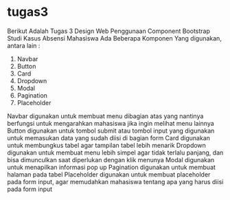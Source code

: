 # tugas3
Berikut Adalah Tugas 3 Design Web Penggunaan Component Bootstrap
Studi Kasus Absensi Mahasiswa
Ada Beberapa Komponen Yang digunakan, antara lain :
1. Navbar
2. Button
3. Card
4. Dropdown
5. Modal
6. Pagination
7. Placeholder

Navbar digunakan untuk membuat menu dibagian atas yang nantinya berfungsi untuk mengarahkan mahasiswa jika ingin melihat menu lainnya
Button digunakan untuk tombol submit atau tombol input yang digunakan untuk memasukan data yang sudah diisi di bagian form
Card digunakan untuk membungkus tabel agar tampilan tabel lebih menarik
Dropdown digunakan untuk membuat menu lebih simpel agar tidak terlalu panjang, dan bisa dimunculkan saat diperlukan dengan klik menunya
Modal digunakan untuk menapilkan informasi pop up
Pagination digunakan untuk membuat halaman pada tabel
Placeholder digunakan untuk membuat placeholder pada form input, agar memudahkan mahasiswa tentang apa yang harus diisi pada form input
